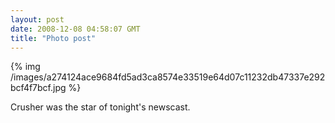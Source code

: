 ```yaml
---
layout: post
date: 2008-12-08 04:58:07 GMT
title: "Photo post"
---
```

{% img /images/a274124ace9684fd5ad3ca8574e33519e64d07c11232db47337e292bcf4f7bcf.jpg %}

Crusher was the star of tonight's newscast.